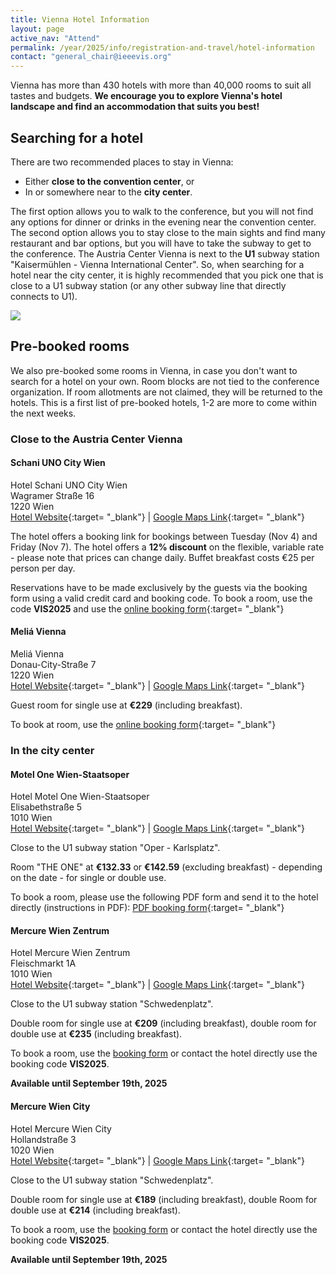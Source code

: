 ```yaml
---
title: Vienna Hotel Information
layout: page
active_nav: "Attend"
permalink: /year/2025/info/registration-and-travel/hotel-information
contact: "general_chair@ieeevis.org"
---
```


Vienna has more than 430 hotels with more than 40,000 rooms to suit all tastes and budgets.
**We encourage you to explore Vienna's hotel landscape and find an accommodation that suits you best!**

## Searching for a hotel

There are two recommended places to stay in Vienna:
* Either **close to the convention center**, or
* In or somewhere near to the **city center**.

The first option allows you to walk to the conference, but you will not find any options for dinner or drinks in the evening near the convention center.
The second option allows you to stay close to the main sights and find many restaurant and bar options, but you will have to take the subway to get to the conference.
The Austria Center Vienna is next to the **U1** subway station "Kaisermühlen - Vienna International Center".
So, when searching for a hotel near the city center, it is highly recommended that you pick one that is close to a U1 subway station (or any other subway line that directly connects to U1).

<p>
  <img src="/year/2025/assets/venue-and-travel/vienna-locations.jpg" />
</p>


## Pre-booked rooms

We also pre-booked some rooms in Vienna, in case you don't want to search for a hotel on your own.
Room blocks are not tied to the conference organization. If room allotments are not claimed, they will be returned to the hotels.
This is a first list of pre-booked hotels, 1-2 are more to come within the next weeks.


### Close to the Austria Center Vienna

#### Schani UNO City Wien
Hotel Schani UNO City Wien<br />
Wagramer Straße 16<br />
1220 Wien<br />
[Hotel Website](https://www.schanihotels.com/hotels/hotel-schani-uno-city){:target= "_blank"} | [Google Maps Link](https://maps.app.goo.gl/wVQBiCgmrRzKJdFU9){:target= "_blank"}

The hotel offers a booking link for bookings between Tuesday (Nov 4) and Friday (Nov 7).
The hotel offers a **12% discount** on the flexible, variable rate - please note that prices can change daily.
Buffet breakfast costs €25 per person per day.

Reservations have to be made exclusively by the guests via the booking form using a valid credit card and booking code.
To book a room, use the code **VIS2025** and use the [online booking form](https://my.schanihotels.com/search/offers?PROMO_CODE=VIS2025&ADULTS=1&CHILDREN=&ARRIVAL=2025-11-04&DEPARTURE=2025-11-07&PROPERTY_IDS=VIEUNO){:target= "_blank"}

#### Meliá Vienna
Meliá Vienna<br />
Donau-City-Straße 7<br />
1220 Wien<br />
[Hotel Website](https://www.melia.com/de/hotels/osterreich/wien/melia-vienna){:target= "_blank"} | [Google Maps Link](https://maps.app.goo.gl/68Nfdf8j9RY1ogeDA){:target= "_blank"}

Guest room for single use at **€229** (including breakfast).

To book at room, use the [online booking form](https://events.melia.com/en/events/melia-vienna/IEEE-Computer-Society-2025){:target= "_blank"}


### In the city center

#### Motel One Wien-Staatsoper
Hotel Motel One Wien-Staatsoper<br />
Elisabethstraße 5<br />
1010 Wien<br />
[Hotel Website](https://www.motel-one.com/de/hotels/wien/hotel-wien-staatsoper){:target= "_blank"} | [Google Maps Link](https://maps.app.goo.gl/iDm9FCG9EB8SiZ789){:target= "_blank"}

Close to the U1 subway station "Oper - Karlsplatz".

Room "THE ONE" at **€132.33** or **€142.59** (excluding breakfast) - depending on the date - for single or double use.

To book a room, please use the following PDF form and send it to the hotel directly (instructions in PDF):
[PDF booking form](/year/2025/assets/venue-and-travel/MotelOne_Abrufformular.pdf){:target= "_blank"}

#### Mercure Wien Zentrum
Hotel Mercure Wien Zentrum<br />
Fleischmarkt 1A<br />
1010 Wien<br />
[Hotel Website](https://all.accor.com/hotel/0781/index.en.shtml){:target= "_blank"} | [Google Maps Link](https://maps.app.goo.gl/VgPjJWineBMpaK3WA){:target= "_blank"}

Close to the U1 subway station "Schwedenplatz".

Double room for single use at **€209** (including breakfast), double room for double use at **€235** (including breakfast).

To book a room, use the [booking form](/year/2025/assets/venue-and-travel/Mercure-Wien-Zentrum_BookingForm.docx) or contact the hotel directly use the booking code **VIS2025**.

**Available until September 19th, 2025**

#### Mercure Wien City
Hotel Mercure Wien City<br />
Hollandstraße 3<br />
1020 Wien<br />
[Hotel Website](https://all.accor.com/hotel/1568/index.en.shtml){:target= "_blank"} | [Google Maps Link](https://maps.app.goo.gl/MAhg5FoUzBsLHP677){:target= "_blank"}

Close to the U1 subway station "Schwedenplatz".

Double room for single use at **€189** (including breakfast), double Room for double use at **€214** (including breakfast).

To book a room, use the [booking form](/year/2025/assets/venue-and-travel/Mercure-Wien-City_BookingForm.docx) or contact the hotel directly use the booking code **VIS2025**.

**Available until September 19th, 2025**
